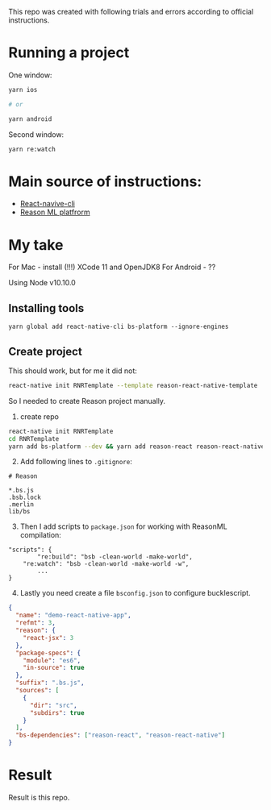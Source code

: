 This repo was created with following trials and errors according to official instructions.

# Running a project

One window:

```sh
yarn ios

# or

yarn android
```

Second window:

```sh
yarn re:watch
```

# Main source of instructions:

- [React-navive-cli](https://reasonml-community.github.io/reason-react-native/en/docs/install/#create-a-new-project-with-reason-react-native)
- [Reason ML platfrorm](https://bucklescript.github.io/)

# My take

For Mac - install (!!!) XCode 11 and OpenJDK8
For Android - ??

Using Node v10.10.0

## Installing tools

```
yarn global add react-native-cli bs-platform --ignore-engines
```

## Create project

This should work, but for me it did not:

```sh
react-native init RNRTemplate --template reason-react-native-template
```

So I needed to create Reason project manually.

1. create repo
```sh
react-native init RNRTemplate
cd RNRTemplate
yarn add bs-platform --dev && yarn add reason-react reason-react-native
```

2. Add following lines to `.gitignore`:

```
# Reason

*.bs.js
.bsb.lock
.merlin
lib/bs
```

3. Then I add scripts to `package.json` for working with ReasonML compilation:

```
"scripts": {
		"re:build": "bsb -clean-world -make-world",
    "re:watch": "bsb -clean-world -make-world -w",
		...
}
```

4. Lastly you need create a file `bsconfig.json` to configure bucklescript.

```json
{
  "name": "demo-react-native-app",
  "refmt": 3,
  "reason": {
    "react-jsx": 3
  },
  "package-specs": {
    "module": "es6",
    "in-source": true
  },
  "suffix": ".bs.js",
  "sources": [
    {
      "dir": "src",
      "subdirs": true
    }
  ],
  "bs-dependencies": ["reason-react", "reason-react-native"]
}
```

# Result
Result is this repo.


